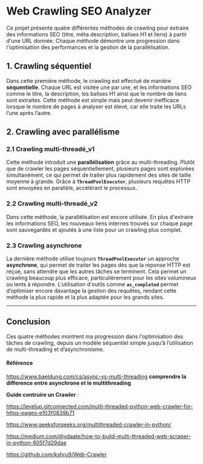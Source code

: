 # Web Crawling SEO Analyzer

Ce projet présente quatre différentes méthodes de crawling pour extraire des informations SEO (titre, méta description, balises H1 et liens) à partir d'une URL donnée. Chaque méthode démontre une progression dans l'optimisation des performances et la gestion de la parallélisation.

## 1. Crawling séquentiel 

Dans cette première méthode, le crawling est effectué de manière **séquentielle**. Chaque URL est visitée une par une, et les informations SEO comme le titre, la description, les balises H1 ainsi que le nombre de liens sont extraites. Cette méthode est simple mais peut devenir inefficace lorsque le nombre de pages à analyser est élevé, car elle traite les URLs l’une après l’autre. 

## 2. Crawling avec parallélisme

### 2.1 Crawling multi-threadé_v1

Cette méthode introduit une **parallélisation** grâce au multi-threading. Plutôt que de crawler les pages séquentiellement, plusieurs pages sont explorées simultanément, ce qui permet de traiter plus rapidement des sites de taille moyenne à grande. Grâce à **`ThreadPoolExecutor`**, plusieurs requêtes HTTP sont envoyées en parallèle, accélérant le processus.

### 2.2 Crawling multi-threadé_v2

Dans cette méthode, la parallélisation est encore utilisée. En plus d'extraire les informations SEO, les nouveaux liens internes trouvés sur chaque page sont sauvegardés et ajoutés à une liste pour un crawling plus complet.

### 2.3 Crawling asynchrone 

La dernière méthode utilise toujours **`ThreadPoolExecutor`** un approche **asynchrone**, qui permet de traiter les pages dès que la réponse HTTP est reçue, sans attendre que les autres tâches se terminent. Cela permet un crawling beaucoup plus efficace, particulièrement pour les sites volumineux ou lents à répondre. L’utilisation d'outils comme **`as_completed`** permet d’optimiser encore davantage la gestion des requêtes, rendant cette méthode la plus rapide et la plus adaptée pour les grands sites.

---

## Conclusion

Ces quatre méthodes montrent ma progression dans l'optimisation des tâches de crawling, depuis un modèle séquentiel simple jusqu’à l’utilisation de multi-threading et d’asynchronisme.


#### Référence
https://www.baeldung.com/cs/async-vs-multi-threading  **comprendre la difference entre asynchrone et le multithreading**


**Guide contruire un Crawler** :

https://levelup.gitconnected.com/multi-threaded-python-web-crawler-for-https-pages-e103f0839b71 

https://www.geeksforgeeks.org/multithreaded-crawler-in-python/

https://medium.com/@vdaate/how-to-build-multi-threaded-web-scraper-in-python-605f7d29dae

https://github.com/kshru9/Web-Crawler

